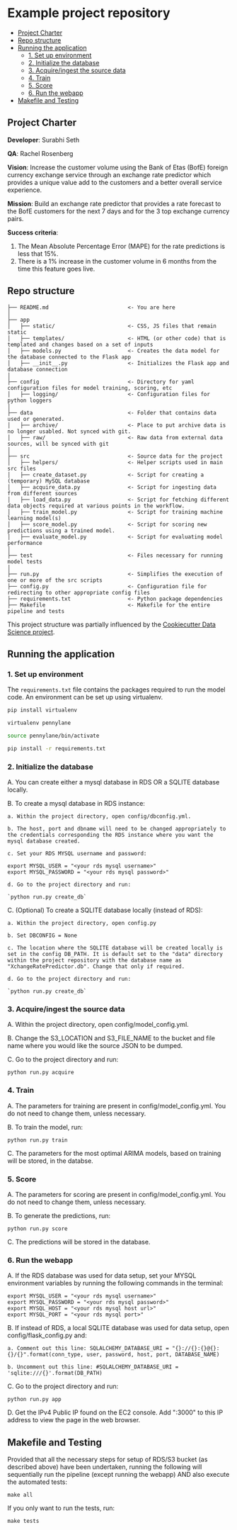 # Example project repository

<!-- toc -->

- [Project Charter](#project-charter)
- [Repo structure](#repo-structure)
- [Running the application](#running-the-application)
  * [1. Set up environment](#1-set-up-environment)
  * [2. Initialize the database](#2-initialize-the-database)
  * [3. Acquire/ingest the source data](#3-acquireingest-the-source-data)
  * [4. Train](#4-train)
  * [5. Score](#5-score)
  * [6. Run the webapp](#6-run-the-webapp)
- [Makefile and Testing](#makefile-and-testing)

<!-- tocstop -->

## Project Charter 
**Developer**: Surabhi Seth

**QA**: Rachel Rosenberg

**Vision**: Increase the customer volume using the Bank of Etas (BofE) foreign currency exchange service through an exchange rate predictor which provides a unique value add to the customers and a better overall service experience. 

**Mission**: Build an exchange rate predictor that provides a rate forecast to the BofE customers for the next 7 days and for the 3 top exchange currency pairs.

**Success criteria**: 
1. The Mean Absolute Percentage Error (MAPE) for the rate predictions is less that 15%.
2. There is a 1% increase in the customer volume in 6 months from the time this feature goes live.
  

## Repo structure 

```
├── README.md                         <- You are here
│
├── app
│   ├── static/                       <- CSS, JS files that remain static 
│   ├── templates/                    <- HTML (or other code) that is templated and changes based on a set of inputs
│   ├── models.py                     <- Creates the data model for the database connected to the Flask app 
│   ├── __init__.py                   <- Initializes the Flask app and database connection
│
├── config                            <- Directory for yaml configuration files for model training, scoring, etc
│   ├── logging/                      <- Configuration files for python loggers
│
├── data                              <- Folder that contains data used or generated. 
│   ├── archive/                      <- Place to put archive data is no longer usabled. Not synced with git. 
│   ├── raw/                          <- Raw data from external data sources, will be synced with git
│
├── src                               <- Source data for the project 
│   ├── helpers/                      <- Helper scripts used in main src files 
│   ├── create_dataset.py             <- Script for creating a (temporary) MySQL database 
│   ├── acquire_data.py               <- Script for ingesting data from different sources 
│   ├── load_data.py                  <- Script for fetching different data objects required at various points in the workflow.
│   ├── train_model.py                <- Script for training machine learning model(s)
│   ├── score_model.py                <- Script for scoring new predictions using a trained model.
│   ├── evaluate_model.py             <- Script for evaluating model performance 
│
├── test                              <- Files necessary for running model tests
│
├── run.py                            <- Simplifies the execution of one or more of the src scripts 
├── config.py                         <- Configuration file for redirecting to other appropriate config files
├── requirements.txt                  <- Python package dependencies 
├── Makefile                          <- Makefile for the entire pipeline and tests
```
This project structure was partially influenced by the [Cookiecutter Data Science project](https://drivendata.github.io/cookiecutter-data-science/).


## Running the application 
### 1. Set up environment 

The `requirements.txt` file contains the packages required to run the model code. An environment can be set up using virtualenv. 


```bash
pip install virtualenv

virtualenv pennylane

source pennylane/bin/activate

pip install -r requirements.txt

```


### 2. Initialize the database 

A. You can create either a mysql database in RDS OR a SQLITE database locally.

B. To create a mysql database in RDS instance:

    a. Within the project directory, open config/dbconfig.yml.
    
    b. The host, port and dbname will need to be changed appropriately to the credentials corresponding the RDS instance where you want the mysql database created.
    
    c. Set your RDS MYSQL username and password:
    
    export MYSQL_USER = "<your rds mysql username>"
    export MYSQL_PASSWORD = "<your rds mysql password>"
    
    d. Go to the project directory and run:

    `python run.py create_db`

C. (Optional) To create a SQLITE database locally (instead of RDS):

    a. Within the project directory, open config.py
    
    b. Set DBCONFIG = None
    
    c. The location where the SQLITE database will be created locally is set in the config DB_PATH. It is default set to the "data" directory within the project repository with the database name as "XchangeRatePredictor.db". Change that only if required.
    
    d. Go to the project directory and run:
    
    `python run.py create_db`


### 3. Acquire/ingest the source data
A. Within the project directory, open config/model_config.yml.

B. Change the S3_LOCATION and S3_FILE_NAME to the bucket and file name where you would like the source JSON to be dumped.

C. Go to the project directory and run:

`python run.py acquire`

### 4. Train
A. The parameters for training are present in config/model_config.yml. You do not need to change them, unless necessary.

B. To train the model, run:

`python run.py train`

C. The parameters for the most optimal ARIMA models, based on training will be stored, in the databse.


### 5. Score
A. The parameters for scoring are present in config/model_config.yml. You do not need to change them, unless necessary.

B. To generate the predictions, run:

`python run.py score`

C. The predictions will be stored in the database.

### 6. Run the webapp
A. If the RDS database was used for data setup, set your MYSQL environment variables by running the following commands in the terminal:

	export MYSQL_USER = "<your rds mysql username>"
	export MYSQL_PASSWORD = "<your rds mysql password>"
	export MYSQL_HOST = "<your rds mysql host url>" 
	export MYSQL_PORT = "<your rds mysql port>"

B. If instead of RDS, a local SQLITE database was used for data setup, open config/flask_config.py and:

    a. Comment out this line: SQLALCHEMY_DATABASE_URI = "{}://{}:{}@{}:{}/{}".format(conn_type, user, password, host, port, DATABASE_NAME)
    
    b. Uncomment out this line: #SQLALCHEMY_DATABASE_URI = 'sqlite:///{}'.format(DB_PATH)

C. Go to the project directory and run:

`python run.py app`

D. Get the IPv4 Public IP found on the EC2 console. Add ":3000" to this IP address to view the page in the web browser.

## Makefile and Testing
Provided that all the necessary steps for setup of RDS/S3 bucket (as described above) have been undertaken, running the following will sequentially run the pipeline (except running the webapp) AND also execute the automated tests:
 
`make all`

If you only want to run the tests, run:

`make tests`